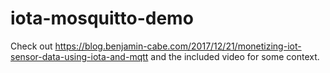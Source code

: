 # iota-mosquitto-demo

Check out https://blog.benjamin-cabe.com/2017/12/21/monetizing-iot-sensor-data-using-iota-and-mqtt and the included video for some context.
